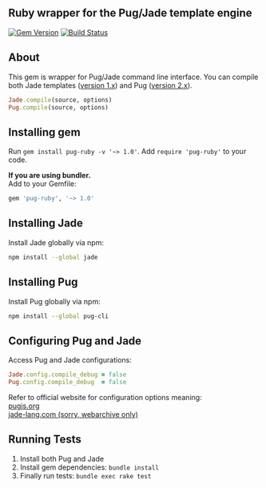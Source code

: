 ## Ruby wrapper for the Pug/Jade template engine

[![Gem Version](https://badge.fury.io/rb/pug-ruby.svg)](https://badge.fury.io/rb/pug-ruby)
[![Build Status](https://travis-ci.org/yivo/pug-ruby.svg?branch=master)](https://travis-ci.org/yivo/pug-ruby)

## About
This gem is wrapper for Pug/Jade command line interface. You can compile both Jade templates ([version 1.x](https://github.com/pugjs/pug/tree/v1.x.x)) and Pug ([version 2.x](https://github.com/pugjs/pug)).
<br>
```ruby
Jade.compile(source, options)
Pug.compile(source, options)
```

## Installing gem
Run `gem install pug-ruby -v '~> 1.0'`. Add `require 'pug-ruby'` to your code.


**If you are using bundler.**
<br>
Add to your Gemfile:
```ruby
gem 'pug-ruby', '~> 1.0'
```

## Installing Jade
Install Jade globally via npm:
```bash
npm install --global jade
```

## Installing Pug
Install Pug globally via npm:
```bash
npm install --global pug-cli
```

## Configuring Pug and Jade
Access Pug and Jade configurations:
```ruby
Jade.config.compile_debug = false
Pug.config.compile_debug  = false
```

Refer to official website for configuration options meaning: 
<br>
[pugjs.org](https://pugjs.org)
<br>
[jade-lang.com (sorry, webarchive only)](http://web.archive.org/web/*/jade-lang.com)

## Running Tests
1. Install both Pug and Jade 
2. Install gem dependencies: `bundle install`
3. Finally run tests: `bundle exec rake test`
